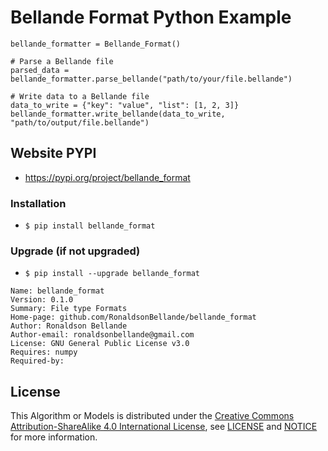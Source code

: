 # Bellande Format Python Example

```
bellande_formatter = Bellande_Format()

# Parse a Bellande file
parsed_data = bellande_formatter.parse_bellande("path/to/your/file.bellande")

# Write data to a Bellande file
data_to_write = {"key": "value", "list": [1, 2, 3]}
bellande_formatter.write_bellande(data_to_write, "path/to/output/file.bellande")
```

## Website PYPI
- https://pypi.org/project/bellande_format

### Installation
- `$ pip install bellande_format`

### Upgrade (if not upgraded)
- `$ pip install --upgrade bellande_format`

```
Name: bellande_format
Version: 0.1.0
Summary: File type Formats
Home-page: github.com/RonaldsonBellande/bellande_format
Author: Ronaldson Bellande
Author-email: ronaldsonbellande@gmail.com
License: GNU General Public License v3.0
Requires: numpy
Required-by:
```

## License
This Algorithm or Models is distributed under the [Creative Commons Attribution-ShareAlike 4.0 International License](http://creativecommons.org/licenses/by-sa/4.0/), see [LICENSE](https://github.com/RonaldsonBellande/bellande_format/blob/main/LICENSE) and [NOTICE](https://github.com/RonaldsonBellande/bellande_format/blob/main/LICENSE) for more information.
